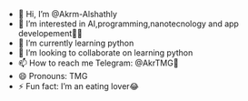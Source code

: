 - 👋 Hi, I’m @Akrm-Alshathly
- 👀 I’m interested in AI,programming,nanotecnology and app developement👩‍💻
- 🌱 I’m currently learning python
- 💞️ I’m looking to collaborate on learning python
- 📫 How to reach me Telegram: @AkrTMG👀
- 😄 Pronouns: TMG
- ⚡ Fun fact: I’m an eating lover😂
